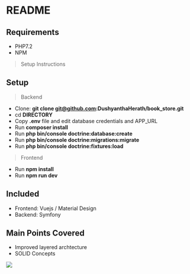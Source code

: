 # README

## Requirements
- PHP7.2
- NPM

> Setup Instructions

## Setup
> Backend
- Clone: __git clone git@github.com:DushyanthaHerath/book_store.git__
- cd __DIRECTORY__
- Copy __.env__ file and edit database credentials and APP_URL
- Run __composer install__
- Run __php bin/console doctrine:database:create__
- Run __php bin/console doctrine:migrations:migrate__
- Run __php bin/console doctrine:fixtures:load__

> Frontend
- Run __npm install__
- Run __npm run dev__

## Included
- Frontend: Vuejs / Material Design
- Backend: Symfony

## Main Points Covered

- Improved layered archtecture
- SOLID Concepts

![](Peek.gif)
